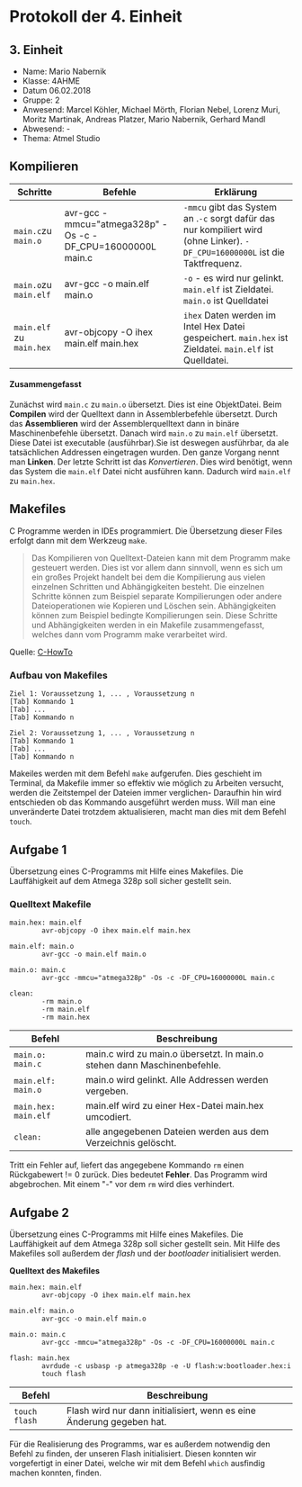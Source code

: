 # Protokoll der 4. Einheit

## 3. Einheit

* Name: Mario Nabernik  
* Klasse: 4AHME  
* Datum 06.02.2018  
* Gruppe: 2  
* Anwesend: Marcel Köhler, Michael Mörth, Florian Nebel, Lorenz Muri, Moritz Martinak, Andreas Platzer, Mario Nabernik, Gerhard Mandl  
* Abwesend: -  
* Thema: Atmel Studio

## Kompilieren
Schritte | Befehle | Erklärung  
--------------- | --------- | ---------  
`main.c`zu `main.o` | avr-gcc -mmcu="atmega328p" -Os -c -DF_CPU=16000000L main.c | `-mmcu` gibt das System an .`-c` sorgt dafür das nur kompiliert wird (ohne Linker). `-DF_CPU=16000000L` ist die Taktfrequenz.  
`main.o`zu `main.elf`| avr-gcc -o main.elf main.o | `-o` - es wird nur gelinkt. `main.elf` ist Zieldatei. `main.o` ist Quelldatei  
`main.elf` zu `main.hex` | avr-objcopy -O ihex main.elf main.hex | `ihex` Daten werden im Intel Hex Datei gespeichert. `main.hex` ist Zieldatei. `main.elf` ist Quelldatei.  

#### Zusammengefasst
Zunächst wird `main.c` zu `main.o` übersetzt. Dies ist eine ObjektDatei.  Beim __Compilen__ wird der Quelltext dann in Assemblerbefehle übersetzt. Durch das __Assemblieren__ wird der Assemblerquelltext dann in binäre Maschinenbefehle übersetzt.
Danach wird `main.o` zu `main.elf` übersetzt. Diese Datei ist executable (ausführbar).Sie ist deswegen ausführbar, da ale tatsächlichen Addressen eingetragen wurden. Den ganze Vorgang nennt man __Linken__.
Der letzte Schritt ist das _Konvertieren_. Dies wird benötigt, wenn das System die `main.elf` Datei nicht ausführen kann. Dadurch wird `main.elf` zu `main.hex`.
## Makefiles
C Programme werden in IDEs programmiert. Die Übersetzung dieser Files erfolgt dann mit dem Werkzeug `make`.

>Das Kompilieren von Quelltext-Dateien kann mit dem Programm make gesteuert werden. Dies ist vor allem dann sinnvoll, wenn es sich um ein großes Projekt handelt bei dem die Kompilierung aus vielen einzelnen Schritten und Abhängigkeiten besteht. Die einzelnen Schritte können zum Beispiel separate Kompilierungen oder andere Dateioperationen wie Kopieren und Löschen sein. Abhängigkeiten können zum Beispiel bedingte Kompilierungen sein. Diese Schritte und Abhängigkeiten werden in ein Makefile zusammengefasst, welches dann vom Programm make verarbeitet wird.  

Quelle: [C-HowTo](http://www.c-howto.de/tutorial/makefiles/)  

### Aufbau von Makefiles
```
Ziel 1: Voraussetzung 1, ... , Voraussetzung n  
[Tab] Kommando 1  
[Tab] ...  
[Tab] Kommando n  

Ziel 2: Voraussetzung 1, ... , Voraussetzung n  
[Tab] Kommando 1  
[Tab] ...  
[Tab] Kommando n  
```
Makeiles werden mit dem Befehl `make` aufgerufen. Dies geschieht im Terminal, da Makefile immer so effektiv wie möglich zu Arbeiten versucht, 
werden die Zeitstempel der Dateien immer verglichen- Daraufhin hin wird entschieden ob das Kommando ausgeführt werden muss.
Will man eine unveränderte Datei trotzdem aktualisieren, macht man dies mit dem Befehl `touch`.

## Aufgabe 1  
Übersetzung eines C-Programms mit Hilfe eines Makefiles. Die Lauffähigkeit auf dem Atmega 328p soll sicher gestellt sein.

### Quelltext Makefile
```
main.hex: main.elf
        avr-objcopy -O ihex main.elf main.hex

main.elf: main.o
        avr-gcc -o main.elf main.o

main.o: main.c
        avr-gcc -mmcu="atmega328p" -Os -c -DF_CPU=16000000L main.c

clean:
        -rm main.o
        -rm main.elf
        -rm main.hex
```

Befehl | Beschreibung
------ | ------------
`main.o: main.c` | main.c wird zu main.o übersetzt. In main.o stehen dann Maschinenbefehle.
`main.elf: main.o` | main.o wird gelinkt. Alle Addressen werden vergeben.
`main.hex: main.elf` | main.elf wird zu einer Hex-Datei main.hex umcodiert.
`clean:`| alle angegebenen Dateien werden aus dem Verzeichnis gelöscht.

Tritt ein Fehler auf, liefert das angegebene Kommando `rm` einen Rückgabewert != 0 zurück. Dies bedeutet __Fehler__. Das Programm wird abgebrochen. Mit einem "-" vor dem
`rm` wird dies verhindert.

## Aufgabe 2
Übersetzung eines C-Programms mit Hilfe eines Makefiles. Die Lauffähigkeit auf dem Atmega 328p soll sicher gestellt sein. Mit Hilfe des Makefiles soll außerdem der _flash_ und der _bootloader_ initialisiert werden.


**Quelltext des Makefiles**
```
main.hex: main.elf
        avr-objcopy -O ihex main.elf main.hex

main.elf: main.o
        avr-gcc -o main.elf main.o

main.o: main.c
        avr-gcc -mmcu="atmega328p" -Os -c -DF_CPU=16000000L main.c

flash: main.hex
        avrdude -c usbasp -p atmega328p -e -U flash:w:bootloader.hex:i
        touch flash
```
Befehl | Beschreibung
------ | ------------
`touch flash` | Flash wird nur dann initialisiert, wenn es eine Änderung gegeben hat.

Für die Realisierung des Programms, war es außerdem notwendig den Befehl zu finden, der unseren Flash initialisiert. Diesen konnten wir vorgefertigt in einer Datei, welche wir mit dem Befehl
`which` ausfindig machen konnten, finden.

